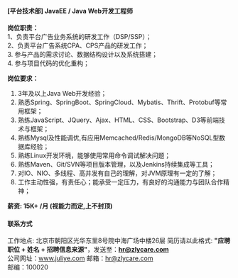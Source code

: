 #### [平台技术部] JavaEE / Java Web开发工程师

**岗位职责：**    
1、负责平台广告业务系统的研发工作（DSP/SSP）；   
2、负责平台广告系统CPA、CPS产品的研发工作；  
3. 参与产品的需求讨论、数据结构设计以及系统搭建；  
4. 参与项目代码的优化重构；  

**岗位要求：**   
1. 3年及以上Java Web开发经验；     
2. 熟悉Spring、SpringBoot、SpringCloud、Mybatis、Thrift、Protobuf等常用框架；       
3. 熟练JavaScript、JQuery、Ajax、HTML、CSS、Bootstrap、D3等前端技术与框架；      
4. 熟练Mysql及性能调优,有应用Memcached/Redis/MongoDB等NoSQL型数据库经验；      
5. 熟练Linux开发环境，能够使用常用命令调试解决问题；      
6. 熟练Maven、Git/SVN等项目版本管理，以及Jenkins持续集成等工具；      
7. 对IO、NIO、多线程、高并发有自己的理解，对JVM原理有一定的了解；         
8. 工作主动性强，有责任心；能承受一定压力，有良好的沟通能力与团队合作精神；       

**薪资:  15K+ /月 (视能力而定,上不封顶)**  

#### 联系方式
工作地点: 北京市朝阳区光华东里8号院中海广场中楼26层 
简历请以此格式: **"应聘职位 + 姓名 + 招聘信息来源"**，发送至：**hr@zlycare.com**    
公司网址：www.juliye.com
邮箱：hr@zlycare.com    
邮编：100020   
